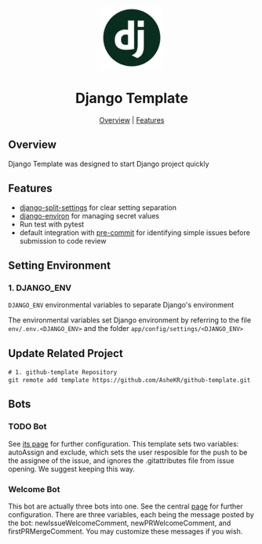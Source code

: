 <p align="center">
  <img alt="Django Template" title="Django Template" src="./assets/logo.png" width="128">
</p>

<h1 align="center">Django Template</h1>

<p align="center">
  <a href="#overview">Overview</a> |
  <a href="#features">Features</a>
</p>

## Overview

Django Template was designed to start Django project quickly

## Features

- [django-split-settings](https://github.com/sobolevn/django-split-settings) for clear setting separation
- [django-environ](https://github.com/joke2k/django-environ) for managing secret values
- Run test with pytest
- default integration with [pre-commit](https://github.com/pre-commit/pre-commit) for identifying simple issues before submission to code review

## Setting Environment

### 1. DJANGO_ENV

`DJANGO_ENV` environmental variables to separate Django's environment

The environmental variables set Django environment by referring to the file `env/.env.<DJANGO_ENV>` and the folder `app/config/settings/<DJANGO_ENV>`

## Update Related Project

```shell
# 1. github-template Repository
git remote add template https://github.com/AsheKR/github-template.git
```

## Bots

### TODO Bot

See [its page](https://probot.github.io/apps/todo/) for further configuration. This template sets two variables: autoAssign and exclude, which sets the user resposible for the push to be the assignee of the issue, and ignores the .gitattributes file from issue opening. We suggest keeping this way.

### Welcome Bot

This bot are actually three bots into one. See the central [page](https://probot.github.io/apps/welcome/) for further configuration. There are three variables, each being the message posted by the bot: newIssueWelcomeComment, newPRWelcomeComment, and firstPRMergeComment. You may customize these messages if you wish.
